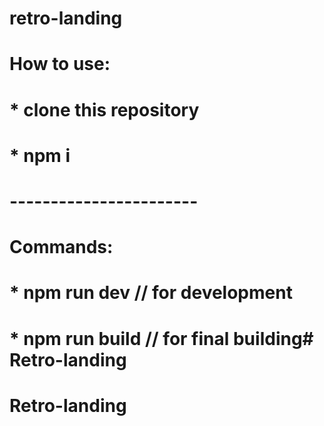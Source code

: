 # retro-landing
# 
# How to use:
# * clone this repository
# * npm i
# -----------------------
# Commands:
# * npm run dev // for development
# * npm run build // for final building# Retro-landing
# Retro-landing
